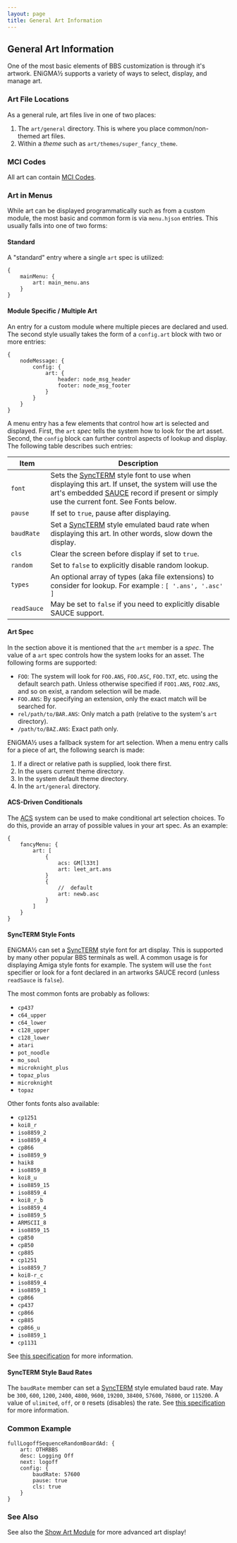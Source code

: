 ```yaml
---
layout: page
title: General Art Information
---
```

## General Art Information
One of the most basic elements of BBS customization is through it's artwork. ENiGMA½ supports a variety of ways to select, display, and manage art.

### Art File Locations
As a general rule, art files live in one of two places:

1. The `art/general` directory. This is where you place common/non-themed art files.
2. Within a _theme_ such as `art/themes/super_fancy_theme`.

### MCI Codes
All art can contain [MCI Codes](mci.md).

### Art in Menus
While art can be displayed programmatically such as from a custom module, the most basic and common form is via `menu.hjson` entries. This usually falls into one of two forms:

#### Standard
A "standard" entry where a single `art` spec is utilized:
```hjson
{
    mainMenu: {
        art: main_menu.ans
    }
}
```

#### Module Specific / Multiple Art
An entry for a custom module where multiple pieces are declared and used. The second style usually takes the form of a `config.art` block with two or more entries:
```hjson
{
    nodeMessage: {
        config: {
            art: {
                header: node_msg_header
                footer: node_msg_footer
            }
        }
    }
}
```

A menu entry has a few elements that control how art is selected and displayed. First, the `art` *spec* tells the system how to look for the art asset. Second, the `config` block can further control aspects of lookup and display. The following table describes such entries:

| Item | Description|
|------|------------|
| `font` | Sets the [SyncTERM](http://syncterm.bbsdev.net/) style font to use when displaying this art. If unset, the system will use the art's embedded [SAUCE](http://www.acid.org/info/sauce/sauce.htm) record if present or simply use the current font. See Fonts below. |
| `pause` | If set to `true`, pause after displaying. |
| `baudRate` | Set a [SyncTERM](http://syncterm.bbsdev.net/) style emulated baud rate when displaying this art. In other words, slow down the display. |
| `cls` | Clear the screen before display if set to `true`. |
| `random` | Set to `false` to explicitly disable random lookup. |
| `types` | An optional array of types (aka file extensions) to consider for lookup. For example : `[ '.ans', '.asc' ]` |
| `readSauce` | May be set to `false` if you need to explicitly disable SAUCE support. |

#### Art Spec
In the section above it is mentioned that the `art` member is a *spec*. The value of a `art` spec controls how the system looks for an asset. The following forms are supported:

* `FOO`: The system will look for `FOO.ANS`, `FOO.ASC`, `FOO.TXT`, etc. using the default search path. Unless otherwise specified if `FOO1.ANS`, `FOO2.ANS`, and so on exist, a random selection will be made.
* `FOO.ANS`: By specifying an extension, only the exact match will be searched for.
* `rel/path/to/BAR.ANS`: Only match a path (relative to the system's `art` directory).
* `/path/to/BAZ.ANS`: Exact path only.

ENiGMA½ uses a fallback system for art selection. When a menu entry calls for a piece of art, the following search is made:

1. If a direct or relative path is supplied, look there first.
2. In the users current theme directory.
3. In the system default theme directory.
4. In the `art/general` directory.

#### ACS-Driven Conditionals
The [ACS](../configuration/acs.md) system can be used to make conditional art selection choices. To do this, provide an array of possible values in your art spec. As an example:
```hjson
{
    fancyMenu: {
        art: [
            {
                acs: GM[l33t]
                art: leet_art.ans
            }
            {
                //  default
                art: newb.asc
            }
        ]
    }
}
```

#### SyncTERM Style Fonts
ENiGMA½ can set a [SyncTERM](http://syncterm.bbsdev.net/) style font for art display. This is supported by many other popular BBS terminals as well. A common usage is for displaying Amiga style fonts for example. The system will use the `font` specifier or look for a font declared in an artworks SAUCE record (unless `readSauce` is `false`).

The most common fonts are probably as follows:

* `cp437`
* `c64_upper`
* `c64_lower`
* `c128_upper`
* `c128_lower`
* `atari`
* `pot_noodle`
* `mo_soul`
* `microknight_plus`
* `topaz_plus`
* `microknight`
* `topaz`

Other fonts fonts also available:
* `cp1251`
* `koi8_r`
* `iso8859_2`
* `iso8859_4`
* `cp866`
* `iso8859_9`
* `haik8`
* `iso8859_8`
* `koi8_u`
* `iso8859_15`
* `iso8859_4`
* `koi8_r_b`
* `iso8859_4`
* `iso8859_5`
* `ARMSCII_8`
* `iso8859_15`
* `cp850`
* `cp850`
* `cp885`
* `cp1251`
* `iso8859_7`
* `koi8-r_c`
* `iso8859_4`
* `iso8859_1`
* `cp866`
* `cp437`
* `cp866`
* `cp885`
* `cp866_u`
* `iso8859_1`
* `cp1131`

See [this specification](https://github.com/protomouse/synchronet/blob/master/src/conio/cterm.txt) for more information.

#### SyncTERM Style Baud Rates
The `baudRate` member can set a [SyncTERM](http://syncterm.bbsdev.net/) style emulated baud rate. May be `300`, `600`, `1200`, `2400`, `4800`, `9600`, `19200`, `38400`, `57600`, `76800`, or `115200`. A value of `ulimited`, `off`, or `0` resets (disables) the rate.  See [this specification](https://github.com/protomouse/synchronet/blob/master/src/conio/cterm.txt) for more information.

### Common Example
```hjson
fullLogoffSequenceRandomBoardAd: {
    art: OTHRBBS
    desc: Logging Off
    next: logoff
    config: {
        baudRate: 57600
        pause: true
        cls: true
    }
}
```

### See Also
See also the [Show Art Module](../modding/show-art.md) for more advanced art display!